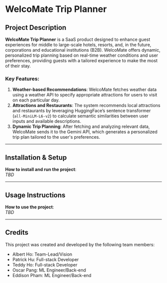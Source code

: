 # WelcoMate Trip Planner

## Project Description

**WelcoMate Trip Planner** is a SaaS product designed to enhance guest experiences for middle to large-scale hotels, resorts, and, in the future, corporations and educational institutions (B2B). WelcoMate offers dynamic, personalized trip planning based on real-time weather conditions and user preferences, providing guests with a tailored experience to make the most of their stay.

### Key Features:
1. **Weather-based Recommendations**: WelcoMate fetches weather data using a weather API to specify appropriate attractions for users to visit on each particular day.
2. **Attractions and Restaurants**: The system recommends local attractions and restaurants by leveraging HuggingFace’s sentence transformer (`all-MiniLM-L6-v2`) to calculate semantic similarities between user inputs and available descriptions.
3. **Dynamic Trip Planning**: After fetching and analyzing relevant data, WelcoMate sends it to the Gemini API, which generates a personalized trip plan tailored to the user's preferences.

---

## Installation & Setup

**How to install and run the project**:  
_TBD_

---

## Usage Instructions

**How to use the project**:  
_TBD_

---

## Credits

This project was created and developed by the following team members:
- Albert Ho: Team-Lead/Vision
- Patrick Hu: Full-stack Developer
- Teddy Ho: Full-stack Developer
- Oscar Pang: ML Engineer/Back-end
- Eddison Pham: ML Engineer/Back-end
